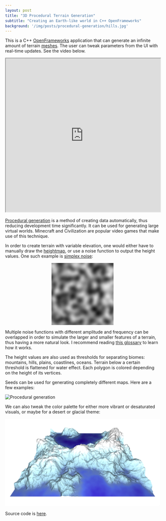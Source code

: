 ```yaml
---
layout: post
title: "3D Procedural Terrain Generation"
subtitle: "Creating an Earth-like world in C++ OpenFrameworks"
background: '/img/posts/procedural-generation/hills.jpg'
---
```


This is a C++ [OpenFrameworks](https://openframeworks.cc/) application that can generate an infinite amount of terrain [meshes](https://en.wikipedia.org/wiki/Polygon_mesh). The user can tweak parameters from the UI with real-time updates. See the video below.

<iframe src="https://www.youtube.com/embed/L4ozXb8_jkY" height="500px" width="100%"></iframe>

[Procedural generation](https://en.wikipedia.org/wiki/Procedural_generation) is a method of creating data automatically, thus reducing development time significantly. It can be used for generating large virtual worlds. Minecraft and Civilization are popular video games that make use of this technique.

In order to create terrain with variable elevation, one would either have to manually draw the [heightmap](https://en.wikipedia.org/wiki/Heightmap), or use a noise function to output the height values. One such example is [simplex noise](https://en.wikipedia.org/wiki/Simplex_noise):

<style>
.center {
  display: block;
  margin-left: auto;
  margin-right: auto;
  width: 50%;
}
</style>

<img src="/img/posts/procedural-generation/noise.png" alt="Simplex noise" style="width:40%;height:40%;" class="center"/>

Multiple noise functions with different amplitude and frequency can be overlapped in order to simulate the larger and smaller features of a terrain, thus having a more natural look. I recommend reading [this glossary](http://libnoise.sourceforge.net/glossary/) to learn how it works.

The height values are also used as thresholds for separating biomes: mountains, hills, plains, coastlines, oceans. Terrain below a certain threshold is flattened for water effect. Each polygon is colored depending on the height of its vertices.

Seeds can be used for generating completely different maps. Here are a few examples:

<img src="/img/posts/procedural-generation/grid.png" alt="Procedural generation" />

We can also tweak the color palette for either more vibrant or desaturated visuals, or maybe for a desert or glacial theme:

<img src="/img/posts/procedural-generation/color.png" alt="Procedural generation" />

Source code is [here](https://github.com/EdwardLiv/Procedural-Terrain-Generation).